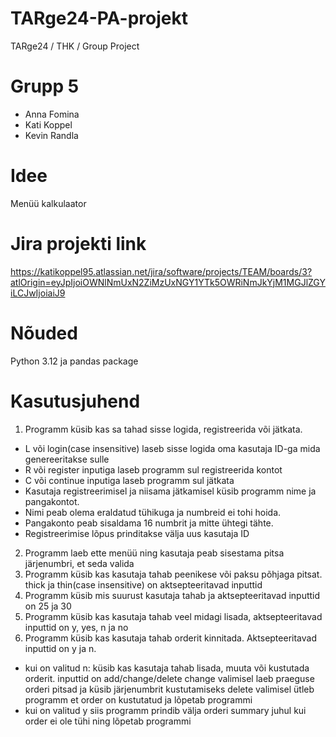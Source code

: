 # TARge24-PA-projekt
 TARge24 / THK / Group Project

# Grupp 5
- Anna Fomina
- Kati Koppel
- Kevin Randla

# Idee
Menüü kalkulaator

# Jira projekti link
https://katikoppel95.atlassian.net/jira/software/projects/TEAM/boards/3?atlOrigin=eyJpIjoiOWNlNmUxN2ZiMzUxNGY1YTk5OWRiNmJkYjM1MGJlZGYiLCJwIjoiaiJ9

# Nõuded
Python 3.12 ja pandas package

# Kasutusjuhend
1. Programm küsib kas sa tahad sisse logida, registreerida või jätkata.
 - L või login(case insensitive) laseb sisse logida oma kasutaja ID-ga mida genereeritakse sulle
 - R või register inputiga laseb programm sul registreerida kontot
 - C või continue inputiga laseb programm sul jätkata
 - Kasutaja registreerimisel ja niisama jätkamisel küsib programm nime ja pangakontot.
 - Nimi peab olema eraldatud tühikuga ja numbreid ei tohi hoida.
 - Pangakonto peab sisaldama 16 numbrit ja mitte ühtegi tähte.
 - Registreerimise lõpus prinditakse välja uus kasutaja ID
2. Programm laeb ette menüü ning kasutaja peab sisestama pitsa järjenumbri, et seda valida
3. Programm küsib kas kasutaja tahab peenikese või paksu põhjaga pitsat. thick ja thin(case insensitive) on aktsepteeritavad inputtid
4. Programm küsib mis suurust kasutaja tahab ja aktsepteeritavad inputtid on 25 ja 30
5. Programm küsib kas kasutaja tahab veel midagi lisada, aktsepteeritavad inputtid on y, yes, n ja no
6. Programm küsib kas kasutaja tahab orderit kinnitada. Aktsepteeritavad inputtid on y ja n.
- kui on valitud n:
küsib kas kasutaja tahab lisada, muuta või kustutada orderit. inputtid on add/change/delete
change valimisel laeb praeguse orderi pitsad ja küsib järjenumbrit kustutamiseks
delete valimisel ütleb programm et order on kustutatud ja lõpetab programmi
- kui on valitud y siis programm prindib välja orderi summary juhul kui order ei ole tühi ning lõpetab programmi
